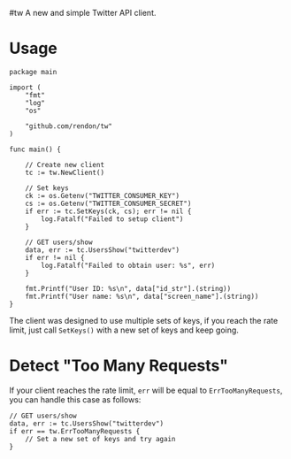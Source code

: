 #tw
A new and simple Twitter API client.

# Usage

    package main

    import (
        "fmt"
        "log"
        "os"

        "github.com/rendon/tw"
    )

    func main() {

        // Create new client
        tc := tw.NewClient()

        // Set keys
        ck := os.Getenv("TWITTER_CONSUMER_KEY")
        cs := os.Getenv("TWITTER_CONSUMER_SECRET")
        if err := tc.SetKeys(ck, cs); err != nil {
            log.Fatalf("Failed to setup client")
        }

        // GET users/show
        data, err := tc.UsersShow("twitterdev")
        if err != nil {
            log.Fatalf("Failed to obtain user: %s", err)
        }

        fmt.Printf("User ID: %s\n", data["id_str"].(string))
        fmt.Printf("User name: %s\n", data["screen_name"].(string))
    }

The client was designed to use multiple sets of keys, if you reach the rate limit, just call `SetKeys()` with a new set of keys and keep going.

# Detect "Too Many Requests"
If your client reaches the rate limit, `err` will be equal to `ErrTooManyRequests`, you can handle this case as follows:

    // GET users/show
    data, err := tc.UsersShow("twitterdev")
    if err == tw.ErrTooManyRequests {
        // Set a new set of keys and try again
    }

